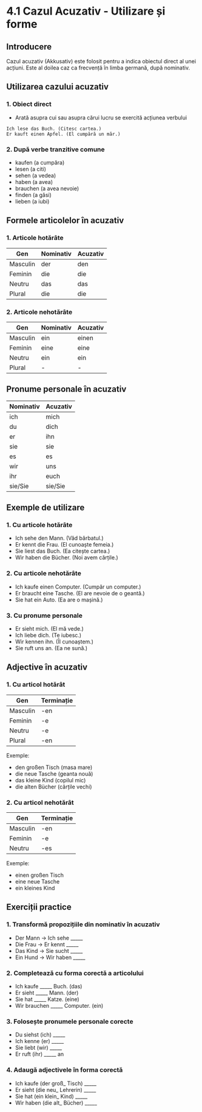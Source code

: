 # 4.1 Cazul Acuzativ - Utilizare și forme

## Introducere
Cazul acuzativ (Akkusativ) este folosit pentru a indica obiectul direct al unei acțiuni. Este al doilea caz ca frecvență în limba germană, după nominativ.

## Utilizarea cazului acuzativ

### 1. Obiect direct
- Arată asupra cui sau asupra cărui lucru se exercită acțiunea verbului
```
Ich lese das Buch. (Citesc cartea.)
Er kauft einen Apfel. (El cumpără un măr.)
```

### 2. După verbe tranzitive comune
- kaufen (a cumpăra)
- lesen (a citi)
- sehen (a vedea)
- haben (a avea)
- brauchen (a avea nevoie)
- finden (a găsi)
- lieben (a iubi)

## Formele articolelor în acuzativ

### 1. Articole hotărâte
| Gen        | Nominativ | Acuzativ |
|------------|-----------|-----------|
| Masculin   | der       | den      |
| Feminin    | die       | die      |
| Neutru     | das       | das      |
| Plural     | die       | die      |

### 2. Articole nehotărâte
| Gen        | Nominativ | Acuzativ |
|------------|-----------|-----------|
| Masculin   | ein       | einen    |
| Feminin    | eine      | eine     |
| Neutru     | ein       | ein      |
| Plural     | -         | -        |

## Pronume personale în acuzativ

| Nominativ | Acuzativ |
|-----------|----------|
| ich       | mich     |
| du        | dich     |
| er        | ihn      |
| sie       | sie      |
| es        | es       |
| wir       | uns      |
| ihr       | euch     |
| sie/Sie   | sie/Sie  |

## Exemple de utilizare

### 1. Cu articole hotărâte
- Ich sehe den Mann. (Văd bărbatul.)
- Er kennt die Frau. (El cunoaște femeia.)
- Sie liest das Buch. (Ea citește cartea.)
- Wir haben die Bücher. (Noi avem cărțile.)

### 2. Cu articole nehotărâte
- Ich kaufe einen Computer. (Cumpăr un computer.)
- Er braucht eine Tasche. (El are nevoie de o geantă.)
- Sie hat ein Auto. (Ea are o mașină.)

### 3. Cu pronume personale
- Er sieht mich. (El mă vede.)
- Ich liebe dich. (Te iubesc.)
- Wir kennen ihn. (Îl cunoaștem.)
- Sie ruft uns an. (Ea ne sună.)

## Adjective în acuzativ

### 1. Cu articol hotărât
| Gen        | Terminație |
|------------|------------|
| Masculin   | -en       |
| Feminin    | -e        |
| Neutru     | -e        |
| Plural     | -en       |

Exemple:
- den großen Tisch (masa mare)
- die neue Tasche (geanta nouă)
- das kleine Kind (copilul mic)
- die alten Bücher (cărțile vechi)

### 2. Cu articol nehotărât
| Gen        | Terminație |
|------------|------------|
| Masculin   | -en       |
| Feminin    | -e        |
| Neutru     | -es       |

Exemple:
- einen großen Tisch
- eine neue Tasche
- ein kleines Kind

## Exerciții practice

### 1. Transformă propozițiile din nominativ în acuzativ
- Der Mann → Ich sehe _____
- Die Frau → Er kennt _____
- Das Kind → Sie sucht _____
- Ein Hund → Wir haben _____

### 2. Completează cu forma corectă a articolului
- Ich kaufe _____ Buch. (das)
- Er sieht _____ Mann. (der)
- Sie hat _____ Katze. (eine)
- Wir brauchen _____ Computer. (ein)

### 3. Folosește pronumele personale corecte
- Du siehst (ich) _____
- Ich kenne (er) _____
- Sie liebt (wir) _____
- Er ruft (ihr) _____ an

### 4. Adaugă adjectivele în forma corectă
- Ich kaufe (der groß_ Tisch) _____
- Er sieht (die neu_ Lehrerin) _____
- Sie hat (ein klein_ Kind) _____
- Wir haben (die alt_ Bücher) _____
